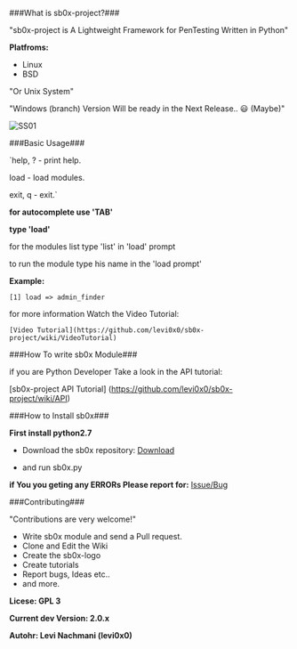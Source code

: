 ###What is sb0x-project?###

"sb0x-project is A Lightweight Framework for PenTesting Written in Python"

**Platfroms:**

* Linux
* BSD

"Or Unix System"

"Windows (branch) Version Will be ready in the Next Release.. :smiley: (Maybe)"

![SS01](https://raw.githubusercontent.com/wiki/levi0x0/sb0x-project/sb0x_shell.png)

###Basic Usage###

`help, ? - print help.

load - load modules.

exit, q - exit.`

**for autocomplete use 'TAB'**

**type 'load'**

for the modules list type 'list' in 'load' prompt

to run the module type his name in the 'load prompt'

**Example:**

`[1] load => admin_finder`

for more information Watch the Video Tutorial:

	[Video Tutorial](https://github.com/levi0x0/sb0x-project/wiki/VideoTutorial)


###How To write sb0x Module###

if you are Python Developer Take a look in the API tutorial:

[sb0x-project API Tutorial] (https://github.com/levi0x0/sb0x-project/wiki/API)


###How to Install sb0x###

**First install python2.7**


* Download the sb0x repository: [Download](https://github.com/levi0x0/sb0x-project")

* and run sb0x.py

**if You you geting any ERRORs Please report for:** [Issue/Bug](https://github.com/levi0x0/sb0x-project/issues)



###Contributing###

"Contributions are very welcome!"

* Write sb0x module and send a Pull request.
* Clone and Edit the Wiki
* Create the sb0x-logo
* Create tutorials
* Report bugs, Ideas etc..
* and more.

**Licese: GPL 3**

**Current dev Version: 2.0.x**

**Autohr: Levi Nachmani (levi0x0)** 
